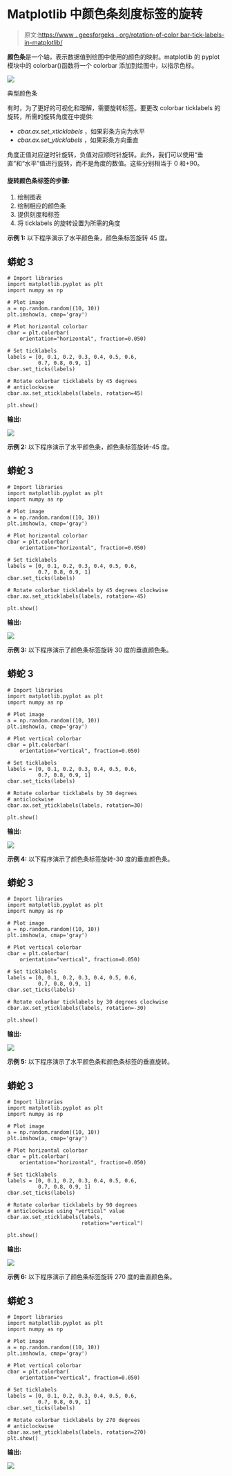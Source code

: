 # Matplotlib 中颜色条刻度标签的旋转

> 原文:[https://www . geesforgeks . org/rotation-of-color bar-tick-labels-in-matplotlib/](https://www.geeksforgeeks.org/rotation-of-colorbar-tick-labels-in-matplotlib/)

**颜色条**是一个轴，表示数据值到绘图中使用的颜色的映射。matplotlib 的 pyplot 模块中的 colorbar()函数将一个 colorbar 添加到绘图中，以指示色标。

![](img/7b058a840385d151644ec3c5df7c7a01.png)

典型颜色条

有时，为了更好的可视化和理解，需要旋转标签。要更改 colorbar ticklabels 的旋转，所需的旋转角度在中提供:

*   *cbar.ax.set_xticklabels* ，如果彩条方向为水平
*   *cbar.ax.set_yticklabels* ，如果彩条方向垂直

角度正值对应逆时针旋转，负值对应顺时针旋转。此外，我们可以使用“垂直”和“水平”值进行旋转，而不是角度的数值。这些分别相当于 0 和+90。

#### 旋转颜色条标签的步骤:

1.  绘制图表
2.  绘制相应的颜色条
3.  提供刻度和标签
4.  将 ticklabels 的旋转设置为所需的角度

**示例 1:** 以下程序演示了水平颜色条，颜色条标签旋转 45 度。

## 蟒蛇 3

```
# Import libraries
import matplotlib.pyplot as plt
import numpy as np

# Plot image
a = np.random.random((10, 10))
plt.imshow(a, cmap='gray')

# Plot horizontal colorbar
cbar = plt.colorbar(
    orientation="horizontal", fraction=0.050)

# Set ticklabels
labels = [0, 0.1, 0.2, 0.3, 0.4, 0.5, 0.6,
          0.7, 0.8, 0.9, 1]
cbar.set_ticks(labels)

# Rotate colorbar ticklabels by 45 degrees
# anticlockwise
cbar.ax.set_xticklabels(labels, rotation=45)

plt.show()
```

**输出:**

![](img/a17e77b8165a37bc1b7b417d96ba9a9f.png)

**示例 2:** 以下程序演示了水平颜色条，颜色条标签旋转-45 度。

## 蟒蛇 3

```
# Import libraries
import matplotlib.pyplot as plt
import numpy as np

# Plot image
a = np.random.random((10, 10))
plt.imshow(a, cmap='gray')

# Plot horizontal colorbar
cbar = plt.colorbar(
    orientation="horizontal", fraction=0.050)

# Set ticklabels
labels = [0, 0.1, 0.2, 0.3, 0.4, 0.5, 0.6,
          0.7, 0.8, 0.9, 1]
cbar.set_ticks(labels)

# Rotate colorbar ticklabels by 45 degrees clockwise
cbar.ax.set_xticklabels(labels, rotation=-45)

plt.show()
```

**输出:**

![](img/81ea77985fe47dd9e253fe41d6e0d181.png)

**示例 3:** 以下程序演示了颜色条标签旋转 30 度的垂直颜色条。

## 蟒蛇 3

```
# Import libraries
import matplotlib.pyplot as plt
import numpy as np

# Plot image
a = np.random.random((10, 10))
plt.imshow(a, cmap='gray')

# Plot vertical colorbar
cbar = plt.colorbar(
    orientation="vertical", fraction=0.050)

# Set ticklabels
labels = [0, 0.1, 0.2, 0.3, 0.4, 0.5, 0.6,
          0.7, 0.8, 0.9, 1]
cbar.set_ticks(labels)

# Rotate colorbar ticklabels by 30 degrees
# anticlockwise
cbar.ax.set_yticklabels(labels, rotation=30)

plt.show()
```

**输出:**

![](img/655bb698b12f36b78009d63270e74748.png)

**示例 4:** 以下程序演示了颜色条标签旋转-30 度的垂直颜色条。

## 蟒蛇 3

```
# Import libraries
import matplotlib.pyplot as plt
import numpy as np

# Plot image
a = np.random.random((10, 10))
plt.imshow(a, cmap='gray')

# Plot vertical colorbar
cbar = plt.colorbar(
    orientation="vertical", fraction=0.050)

# Set ticklabels
labels = [0, 0.1, 0.2, 0.3, 0.4, 0.5, 0.6,
          0.7, 0.8, 0.9, 1]
cbar.set_ticks(labels)

# Rotate colorbar ticklabels by 30 degrees clockwise
cbar.ax.set_yticklabels(labels, rotation=-30)

plt.show()
```

**输出:**

![](img/c48fcd340d6f45be666eed6311bc5a9d.png)

**示例 5:** 以下程序演示了水平颜色条和颜色条标签的垂直旋转。

## 蟒蛇 3

```
# Import libraries
import matplotlib.pyplot as plt
import numpy as np

# Plot image
a = np.random.random((10, 10))
plt.imshow(a, cmap='gray')

# Plot horizontal colorbar
cbar = plt.colorbar(
    orientation="horizontal", fraction=0.050)

# Set ticklabels
labels = [0, 0.1, 0.2, 0.3, 0.4, 0.5, 0.6,
          0.7, 0.8, 0.9, 1]
cbar.set_ticks(labels)

# Rotate colorbar ticklabels by 90 degrees
# anticlockwise using "vertical" value
cbar.ax.set_xticklabels(labels,
                        rotation="vertical")

plt.show()
```

**输出:**

![](img/c6f055e40989512acbbbca27fafecfcd.png)

**示例 6:** 以下程序演示了颜色条标签旋转 270 度的垂直颜色条。

## 蟒蛇 3

```
# Import libraries
import matplotlib.pyplot as plt
import numpy as np

# Plot image
a = np.random.random((10, 10))
plt.imshow(a, cmap='gray')

# Plot vertical colorbar
cbar = plt.colorbar(
    orientation="vertical", fraction=0.050)

# Set ticklabels
labels = [0, 0.1, 0.2, 0.3, 0.4, 0.5, 0.6,
          0.7, 0.8, 0.9, 1]
cbar.set_ticks(labels)

# Rotate colorbar ticklabels by 270 degrees
# anticlockwise
cbar.ax.set_yticklabels(labels, rotation=270)
plt.show()
```

**输出:**

![](img/d9c42eb0d3daed4fd5910f51a39ed4f9.png)